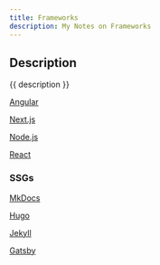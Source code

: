 ```yaml
---
title: Frameworks
description: My Notes on Frameworks
---
```


## Description

{{ description }}

<div class="outter-container">
    <div class="item-00"><a href="angular/"><p>Angular</p></a></div>
    <div class="item-00"><a href="next/"><p>Next.js</p></a></div>
    <div class="item-00"><a href="node/"><p>Node.js</p></a></div>
    <div class="item-00"><a href="react/"><p>React</p></a></div>
</div>

### SSGs

<div class="outter-container">
    <div class="item-00"><a href="mkdocs/"><p>MkDocs</p></a></div>
    <div class="item-00"><a href="hugo/"><p>Hugo</p></a></div>
    <div class="item-00"><a href="https://jekyllrb.com/"><p>Jekyll</p></a></div>
    <div class="item-00"><a href="https://www.gatsbyjs.com/"><p>Gatsby</p></a></div>   
</div>
